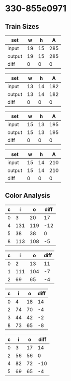 # 330-855e0971
## Train Sizes

|set|w|h|A|
|---|---|---|---|
|input|19|15|285|
|output|19|15|285|
|diff|0|0|0|


|set|w|h|A|
|---|---|---|---|
|input|13|14|182|
|output|13|14|182|
|diff|0|0|0|


|set|w|h|A|
|---|---|---|---|
|input|15|13|195|
|output|15|13|195|
|diff|0|0|0|


|set|w|h|A|
|---|---|---|---|
|input|15|14|210|
|output|15|14|210|
|diff|0|0|0|


## Color Analysis

|c|i|o|diff|
|---|---|---|---|
|0|3|20|17|
|4|131|119|-12|
|5|38|38|0|
|8|113|108|-5|


|c|i|o|diff|
|---|---|---|---|
|0|2|13|11|
|1|111|104|-7|
|2|69|65|-4|


|c|i|o|diff|
|---|---|---|---|
|0|4|18|14|
|2|74|70|-4|
|3|44|42|-2|
|8|73|65|-8|


|c|i|o|diff|
|---|---|---|---|
|0|3|17|14|
|2|56|56|0|
|4|82|72|-10|
|5|69|65|-4|


